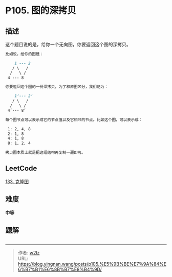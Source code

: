 # P105. 图的深拷贝


<!--more-->

## 描述

这个题目说的是，给你一个无向图，你要返回这个图的深拷贝。

```markdown
比如说，给你的图是：

    1 --- 2
   / \   /
  /   \ /
 4 --- 8

你要返回这个图的一份深拷贝，为了和原图区分，我们记为：

    1’--- 2’
   / \   /
  /   \ /
 4’--- 8’

每个图节点可以表示成它的节点值以及它相邻的节点。比如这个图，可以表示成：

 1: 2, 4, 8
 2: 1, 8
 4: 1, 8
 8: 1, 2, 4

拷贝图本质上就是把这组结构再复制一遍即可。
```

## LeetCode

[133. 克隆图](https://leetcode.cn/problems/clone-graph/description/)

## 难度

**中等**

## 题解

```java

```


---

> 作者: [w2lz](https://github.com/w2lz)  
> URL: https://blog.yingnan.wang/posts/p105.%E5%9B%BE%E7%9A%84%E6%B7%B1%E6%8B%B7%E8%B4%9D/  

